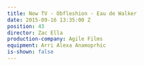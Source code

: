```yaml
---
title: Now TV - Obfleshion - Eau de Walker
date: 2015-09-16 13:35:00 Z
position: 43
director: Zac Ella
production-company: Agile Films
equipment: Arri Alexa Anamoprhic
is-shown: false
---
```


